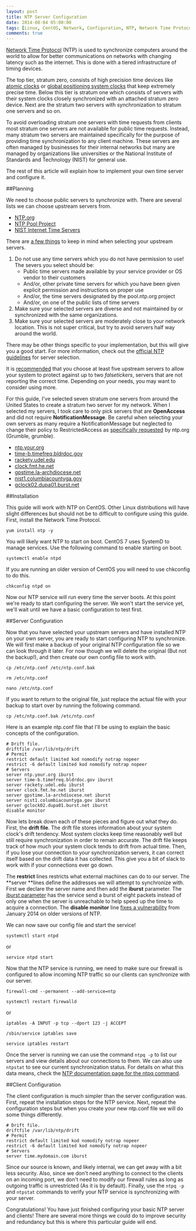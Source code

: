 ```yaml
---
layout: post
title: NTP Server Configuration
date: 2014-08-04 05:00:00
tags: [Linux, CentOS, Network, Configuration, NTP, Network Time Protocol]
comments: true
---
```


[Network Time Protocol](https://en.wikipedia.org/wiki/Network_Time_Protocol) (NTP) is used to synchronize computers around the world to allow for better communications on networks with changing latency such as the internet. This is done with a tiered infrastructure of timing devices.

The top tier, stratum zero, consists of high precision time devices like [atomic clocks](https://en.wikipedia.org/wiki/Atomic_clock) or [global positioning system clocks](https://en.wikipedia.org/wiki/GPS_clock#GPS_clocks) that keep extremely precise time. Below this tier is stratum one which consists of servers with their system clocks closely synchronized with an attached stratum zero device. Next are the stratum two servers with synchronization to stratum one servers and so on.

To avoid overloading stratum one servers with time requests from clients most stratum one servers are not available for public time requests. Instead, many stratum two servers are maintained specifically for the purpose of providing time synchronization to any client machine. These servers are often managed by businesses for their internal networks but many are managed by organizations like universities or the National Institute of Standards and Technology (NIST) for general use.

The rest of this article will explain how to implement your own time server and configure it.

<!--more-->

##Planning

We need to choose public servers to synchronize with. There are several lists we can choose upstream servers from.

* [NTP.org](http://support.ntp.org/bin/view/Servers/WebHome#Browsing_the_Lists)
* [NTP Pool Project](http://www.pool.ntp.org/)
* [NIST Internet Time Servers](http://tf.nist.gov/tf-cgi/servers.cgi)

There are [a few things](http://support.ntp.org/bin/view/Support/SelectingOffsiteNTPServers#Section_5.3.1.) to keep in mind when selecting your upstream servers.
1. Do not use any time servers which you do not have permission to use! The severs you select should be:
   * Public time servers made available by your service provider or OS vendor to their customers
   * And/or, other private time servers for which you have been given explicit permission and instructions on proper use
   * And/or, the time servers designated by the pool.ntp.org project
   * And/or, on one of the public lists of time servers
2. Make sure your selected servers are diverse and not maintained by or synchronized with the same organizations.
3. Make sure your selected servers are moderately close to your network location. This is not super critical, but try to avoid servers half way around the world.

There may be other things specific to your implementation, but this will give you a good start. For more information, check out the [official NTP guidelines](http://support.ntp.org/bin/view/Support/SelectingOffsiteNTPServers#Section_5.3.1.) for server selection.

It is [recommended](http://support.ntp.org/bin/view/Support/SelectingOffsiteNTPServers#Section_5.3.3.) that you choose at least five upstream servers to allow your system to protect against up to two *falsetickers*, servers that are not reporting the correct time. Depending on your needs, you may want to consider using more.

For this guide, I've selected seven stratum one servers from around the United States to create a stratum two server for my network. When I selected my servers, I took care to only pick servers that are **OpenAccess** and did not require **NotificationMessage**. Be careful when selecting your own servers as many require a NotificationMessage but neglected to change their policy to RestrictedAccess as [specifically requested](http://support.ntp.org/bin/view/Servers/NotificationMessage) by ntp.org (Grumble, grumble).

* [ntp.your.org](http://support.ntp.org/bin/view/Servers/PublicTimeServer000498)
* [time-b.timefreq.bldrdoc.gov](http://support.ntp.org/bin/view/Servers/PublicTimeServer000280)
* [rackety.udel.edu](http://support.ntp.org/bin/view/Servers/PublicTimeServer000290)
* [clock.fmt.he.net](http://support.ntp.org/bin/view/Servers/PublicTimeServer000011)
* [gpstime.la-archdiocese.net](http://support.ntp.org/bin/view/Servers/PublicTimeServer000787)
* [nist1.columbiacountyga.gov](http://support.ntp.org/bin/view/Servers/PublicTimeServer000378)
* [gclock02.dupa01.burst.net](http://support.ntp.org/bin/view/Servers/PublicTimeServer000974)

##Installation

This guide will work with NTP on CentOS. Other Linux distributions will have slight differences but should not be to difficult to configure using this guide.
First, install the Network Time Protocol.

`yum install ntp -y`

You will likely want NTP to start on boot. CentOS 7 uses SystemD to manage services. Use the following command to enable starting on boot.

`systemctl enable ntpd`

If you are running an older version of CentOS you will need to use chkconfig to do this.

`chkconfig ntpd on`

Now our NTP service will run every time the server boots. At this point we're ready to start configuring the server. We won't start the service yet, we'll wait until we have a basic configuration to test first.

##Server Configuration

Now that you have selected your upstream servers and have installed NTP on your own server, you are ready to start configuring NTP to synchronize. We will first make a backup of your original NTP configuration file so we can look through it later. For now though we will delete the original (But not the backup!), and then create our own config file to work with.

`cp /etc/ntp.conf /etc/ntp.conf.bak`

`rm /etc/ntp.conf`

`nano /etc/ntp.conf`

If you want to return to the original file, just replace the actual file with your backup to start over by running the following command.

`cp /etc/ntp.conf.bak /etc/ntp.conf`

Here is an example ntp.conf file that I'll be using to explain the basic concepts of the configuration.

    # Drift file.
    driftfile /var/lib/ntp/drift
    # Permit
    restrict default limited kod nomodify notrap nopeer
    restrict -6 default limited kod nomodify notrap nopeer
    # Servers
    server ntp.your.org iburst
    server time-b.timefreq.bldrdoc.gov iburst
    server rackety.udel.edu iburst
    server clock.fmt.he.net iburst
    server gpstime.la-archdiocese.net iburst
    server nist1.columbiacountyga.gov iburst
    server gclock02.dupa01.burst.net iburst
    disable monitor

Now lets break down each of these pieces and figure out what they do.
First, the **drift file**. The drift file stores information about your system clock's drift tendency. Most system clocks keep time reasonably well but still require synchronization in order to remain accurate. The drift file keeps track of how much your system clock tends to drift from actual time. Then, if you lose your connection to your synchronization servers, it can correct itself based on the drift data it has collected. This give you a bit of slack to work with if your connections ever go down.

The **restrict** lines restricts what external machines can do to our server. The **server **lines define the addresses we will attempt to synchronize with. First we declare the server name and then add the **iburst** parameter. The [iburst parameter](http://doc.ntp.org/4.1.1/confopt.htm) has the service send a burst of eight packets instead of only one when the server is unreachable to help speed up the time to acquire a connection.
The **disable monitor** line [fixes a vulnerability](http://support.ntp.org/bin/view/Main/SecurityNotice#DRDoS_Amplification_Attack_using) from January 2014 on older versions of NTP.

We can now save our config file and start the service!

`systemctl start ntpd`

or

`service ntpd start`

Now that the NTP service is running, we need to make sure our firewall is configured to allow incoming NTP traffic so our clients can synchronize with our server.

`firewall-cmd --permanent --add-service=ntp`

`systemctl restart firewalld`

or

`iptables -A INPUT -p tcp --dport 123 -j ACCEPT`

`/sbin/service iptables save`

`service iptables restart`

Once the server is running we can use the command `ntpq -p` to list our servers and view details about our connections to them. We can also use `ntpstat` to see our current synchronization status. For details on what this data means, check the [NTP documentation page for the ntpq command](http://doc.ntp.org/4.2.4/ntpq.html).

##Client Configuration

The client configuration is much simpler than the server configuration was. First, repeat the installation steps for the NTP service. Next, repeat the configuration steps but when you create your new ntp.conf file we will do some things differently.

    # Drift file.
    driftfile /var/lib/ntp/drift
    # Permit
    restrict default limited kod nomodify notrap nopeer
    restrict -6 default limited kod nomodify notrap nopeer
    # Servers
    server time.mydomain.com iburst

Since our source is known, and likely internal, we can get away with a bit less security. Also, since we don't need anything to connect to the clients on an incoming port, we don't need to modify our firewall rules as long as outgoing traffic is unrestricted (As it is by default).
Finally, use the `ntpq -p` and `ntpstat` commands to verify your NTP service is synchronizing with your server.

Congratulations! You have just finished configuring your basic NTP server and clients! There are several more things we could do to improve security and redundancy but this is where this particular guide will end.
